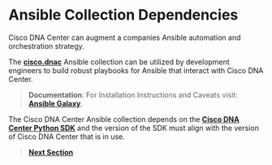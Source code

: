 # Ansible Collection Dependencies

Cisco DNA Center can augment a companies Ansible automation and orchestration strategy. 

The [**cisco.dnac**](https://docs.ansible.com/ansible/latest/collections/cisco/dnac/index.html) Ansible collection can be utilized by development engineers to build robust playbooks for Ansible that interact with Cisco DNA Center. 

> **Documentation**: For Installation Instructions and Caveats visit: [**Ansible Galaxy**](https://galaxy.ansible.com/cisco/dnac). 

The Cisco DNA Center Ansible collection depends on the [**Cisco DNA Center Python SDK**](https://dnacentersdk.readthedocs.io/en/latest/) and the version of the SDK must align with the version of Cisco DNA Center that is in use. 

> [**Next Section**](./dnac-9-ansible/04-ansible-prep.md)
